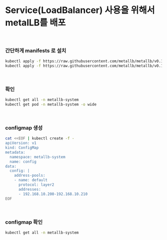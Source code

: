 # Service(LoadBalancer) 사용을 위해서 metalLB를 배포

<br />

### 간단하게 manifests 로 설치
```sh
kubectl apply -f https://raw.githubusercontent.com/metallb/metallb/v0.12.1/manifests/namespace.yaml
kubectl apply -f https://raw.githubusercontent.com/metallb/metallb/v0.12.1/manifests/metallb.yaml
```

<br />

### 확인
```sh
kubectl get all -n metallb-system
kubectl get pod -n metallb-system -o wide
```

<br />

### configmap 생성
```sh
cat <<EOF | kubectl create -f -
apiVersion: v1
kind: ConfigMap
metadata:
  namespace: metallb-system
  name: config
data:
  config: |
    address-pools:
    - name: default
      protocol: layer2
      addresses:
      - 192.168.10.200-192.168.10.210
EOF
```

<br />

### configmap 확인
```sh
kubectl get all -n metallb-system
```
